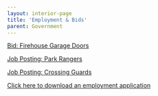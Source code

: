 ```yaml
---
layout: interior-page
title: 'Employment & Bids'
parent: Government
---
```



[Bid: Firehouse Garage Doors](https://storage.googleapis.com/static.rutherford-nj.com/finance/Employment/Bid%20Specs%20Firehouse%20Garage%20Doors%208-9-24%20Advertisement.pdf)

[Job Posting: Park Rangers](https://storage.googleapis.com/static.rutherford-nj.com/finance/Employment/Help%20Wanted%20-%20Park%20Ranger%20RUTHERFORD%20RECREATION%20DEPARTMENT.pdf)

[Job Posting: Crossing Guards](https://storage.googleapis.com/static.rutherford-nj.com/finance/Employment/Hiring%20Crossing%20Guards%20%20Alternate.pdf)

[Click here to download an employment application](https://storage.googleapis.com/static.rutherford-nj.com/borough-clerk/permits-licenses/Employment%20Application%20REVISED.pdf)

